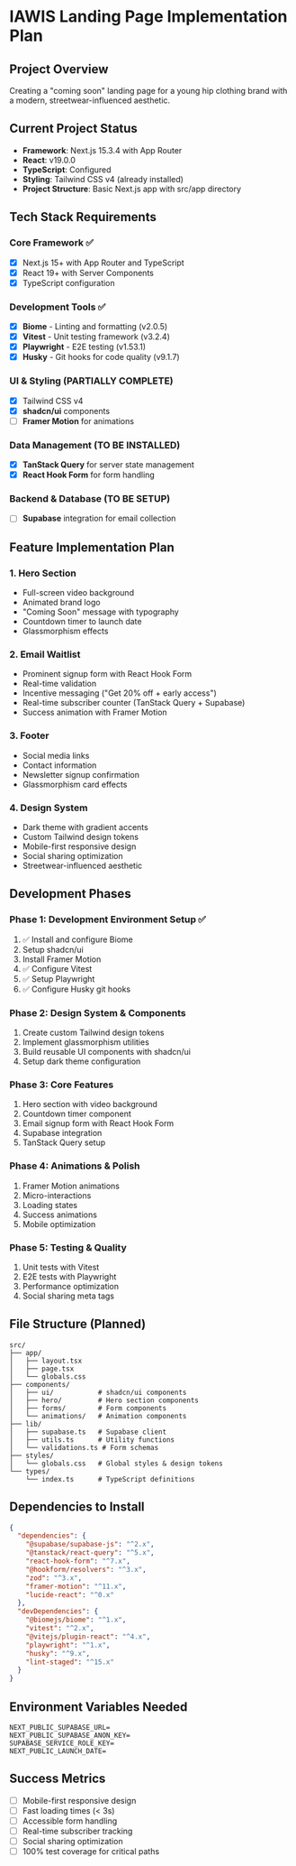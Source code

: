 # IAWIS Landing Page Implementation Plan

## Project Overview

Creating a "coming soon" landing page for a young hip clothing brand with a modern, streetwear-influenced aesthetic.

## Current Project Status

- **Framework**: Next.js 15.3.4 with App Router
- **React**: v19.0.0
- **TypeScript**: Configured
- **Styling**: Tailwind CSS v4 (already installed)
- **Project Structure**: Basic Next.js app with src/app directory

## Tech Stack Requirements

### Core Framework ✅

- [x] Next.js 15+ with App Router and TypeScript
- [x] React 19+ with Server Components
- [x] TypeScript configuration

### Development Tools ✅

- [x] **Biome** - Linting and formatting (v2.0.5)
- [x] **Vitest** - Unit testing framework (v3.2.4)
- [x] **Playwright** - E2E testing (v1.53.1)
- [x] **Husky** - Git hooks for code quality (v9.1.7)

### UI & Styling (PARTIALLY COMPLETE)

- [x] Tailwind CSS v4
- [x] **shadcn/ui** components
- [ ] **Framer Motion** for animations

### Data Management (TO BE INSTALLED)

- [x] **TanStack Query** for server state management
- [x] **React Hook Form** for form handling

### Backend & Database (TO BE SETUP)

- [ ] **Supabase** integration for email collection

## Feature Implementation Plan

### 1. Hero Section

- Full-screen video background
- Animated brand logo
- "Coming Soon" message with typography
- Countdown timer to launch date
- Glassmorphism effects

### 2. Email Waitlist

- Prominent signup form with React Hook Form
- Real-time validation
- Incentive messaging ("Get 20% off + early access")
- Real-time subscriber counter (TanStack Query + Supabase)
- Success animation with Framer Motion

### 3. Footer

- Social media links
- Contact information
- Newsletter signup confirmation
- Glassmorphism card effects

### 4. Design System

- Dark theme with gradient accents
- Custom Tailwind design tokens
- Mobile-first responsive design
- Social sharing optimization
- Streetwear-influenced aesthetic

## Development Phases

### Phase 1: Development Environment Setup ✅

1. ✅ Install and configure Biome
2. Setup shadcn/ui
3. Install Framer Motion
4. ✅ Configure Vitest
5. ✅ Setup Playwright
6. ✅ Configure Husky git hooks

### Phase 2: Design System & Components

1. Create custom Tailwind design tokens
2. Implement glassmorphism utilities
3. Build reusable UI components with shadcn/ui
4. Setup dark theme configuration

### Phase 3: Core Features

1. Hero section with video background
2. Countdown timer component
3. Email signup form with React Hook Form
4. Supabase integration
5. TanStack Query setup

### Phase 4: Animations & Polish

1. Framer Motion animations
2. Micro-interactions
3. Loading states
4. Success animations
5. Mobile optimization

### Phase 5: Testing & Quality

1. Unit tests with Vitest
2. E2E tests with Playwright
3. Performance optimization
4. Social sharing meta tags

## File Structure (Planned)

```
src/
├── app/
│   ├── layout.tsx
│   ├── page.tsx
│   └── globals.css
├── components/
│   ├── ui/           # shadcn/ui components
│   ├── hero/         # Hero section components
│   ├── forms/        # Form components
│   └── animations/   # Animation components
├── lib/
│   ├── supabase.ts   # Supabase client
│   ├── utils.ts      # Utility functions
│   └── validations.ts # Form schemas
├── styles/
│   └── globals.css   # Global styles & design tokens
└── types/
    └── index.ts      # TypeScript definitions
```

## Dependencies to Install

```json
{
  "dependencies": {
    "@supabase/supabase-js": "^2.x",
    "@tanstack/react-query": "^5.x",
    "react-hook-form": "^7.x",
    "@hookform/resolvers": "^3.x",
    "zod": "^3.x",
    "framer-motion": "^11.x",
    "lucide-react": "^0.x"
  },
  "devDependencies": {
    "@biomejs/biome": "^1.x",
    "vitest": "^2.x",
    "@vitejs/plugin-react": "^4.x",
    "playwright": "^1.x",
    "husky": "^9.x",
    "lint-staged": "^15.x"
  }
}
```

## Environment Variables Needed

```env
NEXT_PUBLIC_SUPABASE_URL=
NEXT_PUBLIC_SUPABASE_ANON_KEY=
SUPABASE_SERVICE_ROLE_KEY=
NEXT_PUBLIC_LAUNCH_DATE=
```

## Success Metrics

- [ ] Mobile-first responsive design
- [ ] Fast loading times (< 3s)
- [ ] Accessible form handling
- [ ] Real-time subscriber tracking
- [ ] Social sharing optimization
- [ ] 100% test coverage for critical paths
